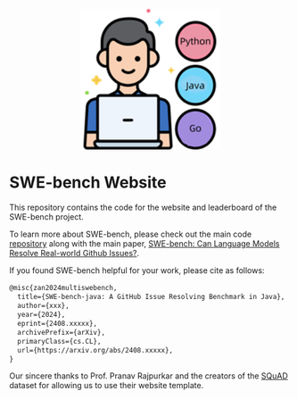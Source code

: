 <p align="center">
  <a href="https://multi-swe-bench.github.io">
    <img src="img/logo.png" width="50%" alt="multi-swe-bench logo" />
  </a>
</p>

# SWE-bench Website

This repository contains the code for the website and leaderboard of the SWE-bench project.

To learn more about SWE-bench, please check out the main code [repository]() along with the main paper, [SWE-bench: Can Language Models Resolve Real-world Github Issues?]().

If you found SWE-bench helpful for your work, please cite as follows:
```
@misc{zan2024multiswebench,
  title={SWE-bench-java: A GitHub Issue Resolving Benchmark in Java}, 
  author={xxx},
  year={2024},
  eprint={2408.xxxxx},
  archivePrefix={arXiv},
  primaryClass={cs.CL},
  url={https://arxiv.org/abs/2408.xxxxx}, 
}
```

Our sincere thanks to Prof. Pranav Rajpurkar and the creators of the [SQuAD](https://rajpurkar.github.io/SQuAD-explorer/) dataset for allowing us to use their website template.
